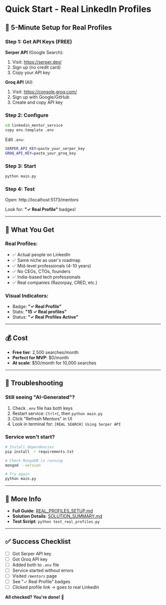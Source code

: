 # Quick Start - Real LinkedIn Profiles

## 🚀 5-Minute Setup for Real Profiles

### Step 1: Get API Keys (FREE)

**Serper API** (Google Search):
1. Visit: https://serper.dev/
2. Sign up (no credit card)
3. Copy your API key

**Groq API** (AI):
1. Visit: https://console.groq.com/
2. Sign up with Google/GitHub
3. Create and copy API key

### Step 2: Configure

```bash
cd linkedin_mentor_service
copy env.template .env
```

Edit `.env`:
```bash
SERPER_API_KEY=paste_your_serper_key
GROQ_API_KEY=paste_your_groq_key
```

### Step 3: Start

```bash
python main.py
```

### Step 4: Test

Open: http://localhost:5173/mentors

Look for: **"✓ Real Profile"** badges!

---

## 🎯 What You Get

### Real Profiles:
- ✅ Actual people on LinkedIn
- ✅ Same niche as user's roadmap
- ✅ Mid-level professionals (4-10 years)
- ✅ No CEOs, CTOs, founders
- ✅ India-based tech professionals
- ✅ Real companies (Razorpay, CRED, etc.)

### Visual Indicators:
- Badge: **"✓ Real Profile"**
- Stats: **"15 ✓ Real profiles"**
- Status: **"✓ Real Profiles Active"**

---

## 💰 Cost

- **Free tier**: 2,500 searches/month
- **Perfect for MVP**: $0/month
- **At scale**: $50/month for 10,000 searches

---

## 🐛 Troubleshooting

### Still seeing "AI-Generated"?
1. Check `.env` file has both keys
2. Restart service: `Ctrl+C`, then `python main.py`
3. Click "Refresh Mentors" in UI
4. Look in terminal for: `[REAL SEARCH] Using Serper API`

### Service won't start?
```bash
# Install dependencies
pip install -r requirements.txt

# Check MongoDB is running
mongod --version

# Try again
python main.py
```

---

## 📖 More Info

- **Full Guide**: [REAL_PROFILES_SETUP.md](./REAL_PROFILES_SETUP.md)
- **Solution Details**: [SOLUTION_SUMMARY.md](./SOLUTION_SUMMARY.md)
- **Test Script**: `python test_real_profiles.py`

---

## ✅ Success Checklist

- [ ] Got Serper API key
- [ ] Got Groq API key
- [ ] Added both to `.env` file
- [ ] Service started without errors
- [ ] Visited `/mentors` page
- [ ] See "✓ Real Profile" badges
- [ ] Clicked profile link → goes to real LinkedIn

**All checked? You're done! 🎉**

